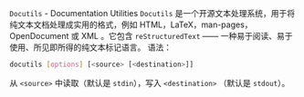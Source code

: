 `Docutils` - Documentation Utilities
`Docutils` 是一个开源文本处理系统，用于将纯文本文档处理成实用的格式，例如 HTML，LaTeX，man-pages，OpenDocument 或 XML 。它包含 `reStructuredText` —— 一种易于阅读、易于使用、所见即所得的纯文本标记语言。
语法：
```bash
docutils [options] [<source> [<destination>]]
```
从 `<source>` 中读取（默认是 `stdin`），写入 `<destination>` （默认是 `stdout`）。